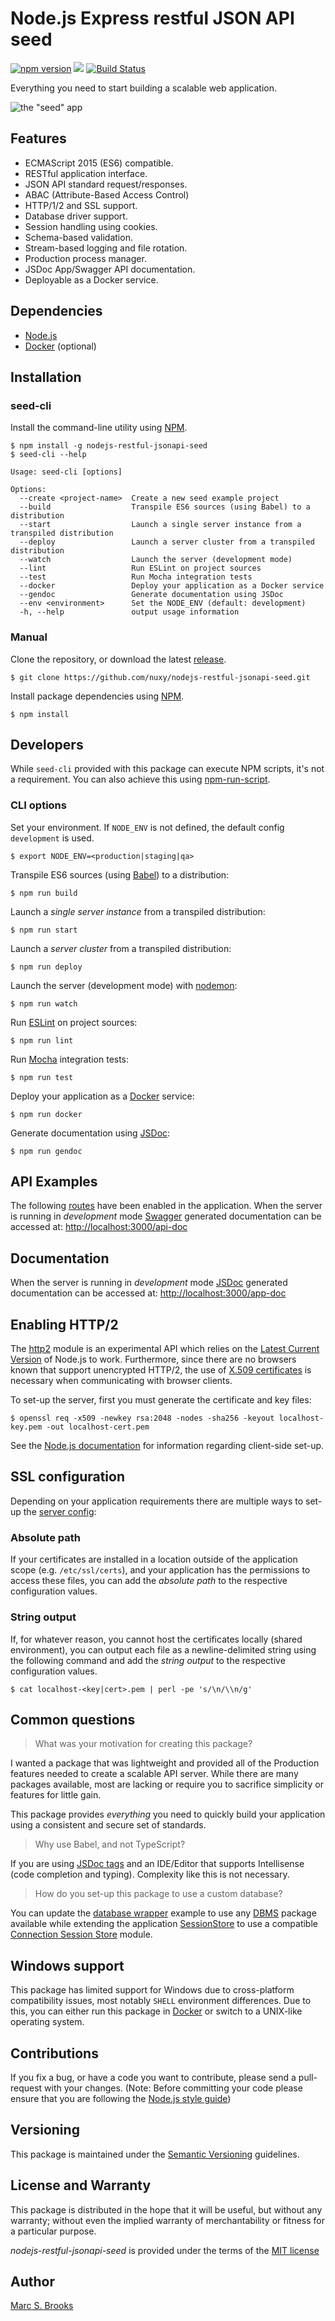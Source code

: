 # Node.js Express restful JSON API seed

[![npm version](https://badge.fury.io/js/nodejs-restful-jsonapi-seed.svg)](https://badge.fury.io/js/nodejs-restful-jsonapi-seed) [![](https://img.shields.io/npm/dm/nodejs-restful-jsonapi-seed.svg)](https://www.npmjs.com/package/nodejs-restful-jsonapi-seed) [![Build Status](https://api.travis-ci.com/nuxy/nodejs-restful-jsonapi-seed.svg?branch=master)](https://app.travis-ci.com/github/nuxy/nodejs-restful-jsonapi-seed)

Everything you need to start building a scalable web application.

![the "seed" app](https://raw.githubusercontent.com/nuxy/nodejs-restful-jsonapi-seed/master/package.png)

## Features

- ECMAScript 2015 (ES6) compatible.
- RESTful application interface.
- JSON API standard request/responses.
- ABAC (Attribute-Based Access Control)
- HTTP/1/2 and SSL support.
- Database driver support.
- Session handling using cookies.
- Schema-based validation.
- Stream-based logging and file rotation.
- Production process manager.
- JSDoc App/Swagger API documentation.
- Deployable as a Docker service.

## Dependencies

- [Node.js](https://nodejs.org)
- [Docker](https://docker.com) (optional)

## Installation

### seed-cli

Install the command-line utility using [NPM](https://npmjs.com).

    $ npm install -g nodejs-restful-jsonapi-seed
    $ seed-cli --help

    Usage: seed-cli [options]

    Options:
      --create <project-name>  Create a new seed example project
      --build                  Transpile ES6 sources (using Babel) to a distribution
      --start                  Launch a single server instance from a transpiled distribution
      --deploy                 Launch a server cluster from a transpiled distribution
      --watch                  Launch the server (development mode)
      --lint                   Run ESLint on project sources
      --test                   Run Mocha integration tests
      --docker                 Deploy your application as a Docker service
      --gendoc                 Generate documentation using JSDoc
      --env <environment>      Set the NODE_ENV (default: development)
      -h, --help               output usage information

### Manual

Clone the repository, or download the latest [release](https://github.com/nuxy/nodejs-restful-jsonapi-seed/releases).

    $ git clone https://github.com/nuxy/nodejs-restful-jsonapi-seed.git

Install package dependencies using [NPM](https://npmjs.com).

    $ npm install

## Developers

While `seed-cli` provided with this package can execute NPM scripts, it's not a requirement. You can also achieve this using [npm-run-script](https://docs.npmjs.com/cli/run-script).

### CLI options

Set your environment. If `NODE_ENV` is not defined, the default config `development` is used.

    $ export NODE_ENV=<production|staging|qa>

Transpile ES6 sources (using [Babel](https://babeljs.io)) to a distribution:

    $ npm run build

Launch a _single server instance_ from a transpiled distribution:

    $ npm run start

Launch a _server cluster_ from a transpiled distribution:

    $ npm run deploy

Launch the server (development mode) with [nodemon](https://nodemon.io):

    $ npm run watch

Run [ESLint](https://eslint.org/) on project sources:

    $ npm run lint

Run [Mocha](https://mochajs.org) integration tests:

    $ npm run test

Deploy your application as a [Docker](https://docker.com) service:

    $ npm run docker

Generate documentation using [JSDoc](https://jsdoc.app):

    $ npm run gendoc

## API Examples

The following [routes](src/routes/examples) have been enabled in the application.  When the server is running in _development_ mode [Swagger](https://swagger.io) generated documentation can be accessed at: [http://localhost:3000/api-doc](http://localhost:3000/api-doc)

## Documentation

When the server is running in _development_ mode [JSDoc](https://jsdoc.app) generated documentation can be accessed at: [http://localhost:3000/app-doc](http://localhost:3000/app-doc)

## Enabling HTTP/2

The [http2](https://nodejs.org/api/http2.html) module is an experimental API which relies on the [Latest Current Version](https://nodejs.org/en/download/current) of Node.js to work.  Furthermore, since there are no browsers known that support unencrypted HTTP/2, the use of [X.509 certificates](https://en.wikipedia.org/wiki/X.509) is necessary when communicating with browser clients.

To set-up the server, first you must generate the certificate and key files:

    $ openssl req -x509 -newkey rsa:2048 -nodes -sha256 -keyout localhost-key.pem -out localhost-cert.pem

See the [Node.js documentation](https://nodejs.org/api/http2.html#http2_client_side_example) for information regarding client-side set-up.

## SSL configuration

Depending on your application requirements there are multiple ways to set-up the [server config](https://github.com/nuxy/nodejs-restful-jsonapi-seed/blob/master/config/default.json#L49):

### Absolute path

If your certificates are installed in a location outside of the application scope (e.g. `/etc/ssl/certs`), and your application has the permissions to access these files, you can add the _absolute path_ to the respective configuration values.

### String output

If, for whatever reason, you cannot host the certificates locally (shared environment), you can output each file as a newline-delimited string using the following command and add the _string output_ to the respective configuration values.

    $ cat localhost-<key|cert>.pem | perl -pe 's/\n/\\n/g'

## Common questions

> What was your motivation for creating this package?

I wanted a package that was lightweight and provided all of the Production features needed to create a scalable API server.  While there are many packages available, most are lacking or require you to sacrifice simplicity or features for little gain.

This package provides _everything_ you need to quickly build your application using a consistent and secure set of standards.

> Why use Babel, and not TypeScript?

If you are using [JSDoc tags](https://jsdoc.app/about-block-inline-tags.html) and an IDE/Editor that supports Intellisense (code completion and typing).  Complexity like this is not necessary.

> How do you set-up this package to use a custom database?

You can update the [database wrapper](https://github.com/nuxy/nodejs-restful-jsonapi-seed/blob/master/src/lib/Database.js) example to use any [DBMS](https://www.npmjs.com/search?q=dbms) package available while  extending the application [SessionStore](https://github.com/nuxy/nodejs-restful-jsonapi-seed/blob/master/src/lib/SessionStore.js) to use a compatible [Connection Session Store](https://github.com/expressjs/session#compatible-session-stores) module.

## Windows support

This package has limited support for Windows due to cross-platform compatibility issues, most notably `SHELL` environment differences. Due to this, you can either run this package in [Docker](https://docker.com) or switch to a UNIX-like operating system.

## Contributions

If you fix a bug, or have a code you want to contribute, please send a pull-request with your changes. (Note: Before committing your code please ensure that you are following the [Node.js style guide](https://github.com/felixge/node-style-guide))

## Versioning

This package is maintained under the [Semantic Versioning](https://semver.org) guidelines.

## License and Warranty

This package is distributed in the hope that it will be useful, but without any warranty; without even the implied warranty of merchantability or fitness for a particular purpose.

_nodejs-restful-jsonapi-seed_ is provided under the terms of the [MIT license](http://www.opensource.org/licenses/mit-license.php)

## Author

[Marc S. Brooks](https://github.com/nuxy)
